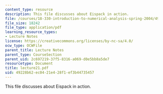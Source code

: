 ```yaml
---
content_type: resource
description: This file discusses about Eispack in action.
file: /courses/18-330-introduction-to-numerical-analysis-spring-2004/49228b62ec0421e428f1ef3b44735457_lecture21.pdf
file_size: 18242
file_type: application/pdf
learning_resource_types:
- Lecture Notes
license: https://creativecommons.org/licenses/by-nc-sa/4.0/
ocw_type: OCWFile
parent_title: Lecture Notes
parent_type: CourseSection
parent_uid: 2c697219-37f5-8316-a069-d0e5bb8a5de7
resourcetype: Document
title: lecture21.pdf
uid: 49228b62-ec04-21e4-28f1-ef3b44735457
---
```

This file discusses about Eispack in action.
